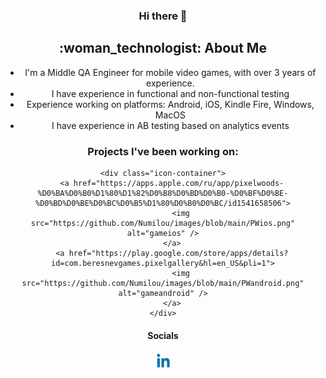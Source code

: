 <h3 align="center">Hi there 👋</h3>

<h2>:woman_technologist: About Me</h2>

+ I'm a Middle QA Engineer for mobile video games, with over 3 years of experience.
+ I have experience in functional and non-functional testing 
+ Experience working on platforms: Android, iOS, Kindle Fire, Windows, MacOS
+ I have experience in AB testing based on analytics events

<!DOCTYPE html>
<html lang="en">
<head>
    <meta charset="UTF-8">
    <meta name="viewport" content="width=device-width, initial-scale=1.0">
    <title>Centered Icons</title>
    <style>
        body {
            text-align: center;
        }
        .icon-container {
            display: inline-flex;
            gap: 10px;
            margin-top: 20px;
        }
        .icon-container img {
            width: 50px; /* Уменьшите размер изображений здесь */
            height: 50px; /* Уменьшите размер изображений здесь */
            object-fit: cover; /* Масштабирует изображение */
        }
    </style>
</head>
<body>
    <h3>Projects I've been working on:</h3>

    <div class="icon-container">
        <a href="https://apps.apple.com/ru/app/pixelwoods-%D0%BA%D0%B0%D1%80%D1%82%D0%B8%D0%BD%D0%B0-%D0%BF%D0%BE-%D0%BD%D0%BE%D0%BC%D0%B5%D1%80%D0%B0%D0%BC/id1541658506">
            <img src="https://github.com/Numilou/images/blob/main/PWios.png" alt="gameios" />
        </a>
        <a href="https://play.google.com/store/apps/details?id=com.beresnevgames.pixelgallery&hl=en_US&pli=1">
            <img src="https://github.com/Numilou/images/blob/main/PWandroid.png" alt="gameandroid" />
        </a>
    </div>
</body>
</html>


<h4>Socials</h4>

<a href="https://www.linkedin.com/in/darya-ivanova-404a87258/" target="_blank" rel="noreferrer">
  <img src="https://github.com/Numilou/images/blob/main/icon-linkedin.png" alt="LinkedIn Profile" width="25" height="27" />
</a>


